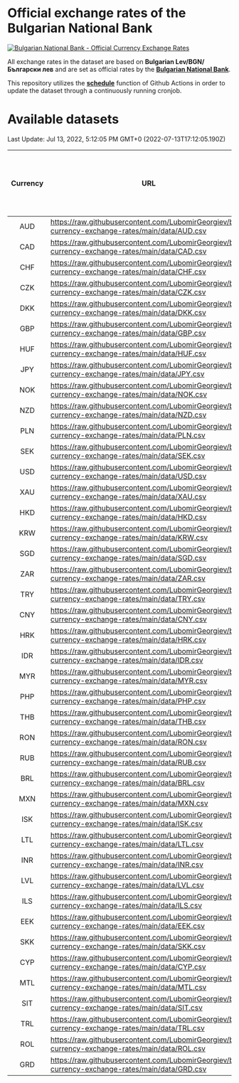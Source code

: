 # Official exchange rates of the Bulgarian National Bank

[![Bulgarian National Bank - Official Currency Exchange Rates](https://github.com/LubomirGeorgiev/bnb-currency-exchange-rates/actions/workflows/update-rates.yml/badge.svg?branch=main)](https://github.com/LubomirGeorgiev/bnb-currency-exchange-rates/actions/workflows/update-rates.yml)

All exchange rates in the dataset are based on **Bulgarian Lev/BGN/Български лев** and are set as official rates by the [**Bulgarian National Bank**](https://www.bnb.bg/Statistics/StExternalSector/StExchangeRates/StERForeignCurrencies/index.htm?toLang=_EN).

This repository utilizes the [**schedule**](https://docs.github.com/en/actions/reference/events-that-trigger-workflows) function of Github Actions in order to update the dataset through a continuously running cronjob.

# Available datasets

<!-- START LINKS (DO NOT EVER FU*ING DELETE THIS COMMENT FOR THE LOVE OF YOUR LIFE!!! IF YOU ARE CURIOS HOW IT WORKS, YOU CAN HAVE A LOOK AT ./src/updateReadme.ts) -->

Last Update: Jul 13, 2022, 5:12:05 PM GMT+0 (2022-07-13T17:12:05.190Z)

| Currency | URL                                                                                             | Number of records | Number of missing days that were filled in |
| :------: | ----------------------------------------------------------------------------------------------- | :---------------: | :----------------------------------------: |
|   AUD    | https://raw.githubusercontent.com/LubomirGeorgiev/bnb-currency-exchange-rates/main/data/AUD.csv |       8188        |                    2526                    |
|   CAD    | https://raw.githubusercontent.com/LubomirGeorgiev/bnb-currency-exchange-rates/main/data/CAD.csv |       8188        |                    2526                    |
|   CHF    | https://raw.githubusercontent.com/LubomirGeorgiev/bnb-currency-exchange-rates/main/data/CHF.csv |       8188        |                    2526                    |
|   CZK    | https://raw.githubusercontent.com/LubomirGeorgiev/bnb-currency-exchange-rates/main/data/CZK.csv |       8188        |                    2526                    |
|   DKK    | https://raw.githubusercontent.com/LubomirGeorgiev/bnb-currency-exchange-rates/main/data/DKK.csv |       8188        |                    2526                    |
|   GBP    | https://raw.githubusercontent.com/LubomirGeorgiev/bnb-currency-exchange-rates/main/data/GBP.csv |       8188        |                    2526                    |
|   HUF    | https://raw.githubusercontent.com/LubomirGeorgiev/bnb-currency-exchange-rates/main/data/HUF.csv |       8188        |                    2526                    |
|   JPY    | https://raw.githubusercontent.com/LubomirGeorgiev/bnb-currency-exchange-rates/main/data/JPY.csv |       8188        |                    2526                    |
|   NOK    | https://raw.githubusercontent.com/LubomirGeorgiev/bnb-currency-exchange-rates/main/data/NOK.csv |       8188        |                    2526                    |
|   NZD    | https://raw.githubusercontent.com/LubomirGeorgiev/bnb-currency-exchange-rates/main/data/NZD.csv |       8188        |                    2526                    |
|   PLN    | https://raw.githubusercontent.com/LubomirGeorgiev/bnb-currency-exchange-rates/main/data/PLN.csv |       8188        |                    2526                    |
|   SEK    | https://raw.githubusercontent.com/LubomirGeorgiev/bnb-currency-exchange-rates/main/data/SEK.csv |       8188        |                    2526                    |
|   USD    | https://raw.githubusercontent.com/LubomirGeorgiev/bnb-currency-exchange-rates/main/data/USD.csv |       8188        |                    2526                    |
|   XAU    | https://raw.githubusercontent.com/LubomirGeorgiev/bnb-currency-exchange-rates/main/data/XAU.csv |       8188        |                    2528                    |
|   HKD    | https://raw.githubusercontent.com/LubomirGeorgiev/bnb-currency-exchange-rates/main/data/HKD.csv |       7886        |                    2435                    |
|   KRW    | https://raw.githubusercontent.com/LubomirGeorgiev/bnb-currency-exchange-rates/main/data/KRW.csv |       7886        |                    2435                    |
|   SGD    | https://raw.githubusercontent.com/LubomirGeorgiev/bnb-currency-exchange-rates/main/data/SGD.csv |       7886        |                    2435                    |
|   ZAR    | https://raw.githubusercontent.com/LubomirGeorgiev/bnb-currency-exchange-rates/main/data/ZAR.csv |       7886        |                    2435                    |
|   TRY    | https://raw.githubusercontent.com/LubomirGeorgiev/bnb-currency-exchange-rates/main/data/TRY.csv |       6368        |                    1965                    |
|   CNY    | https://raw.githubusercontent.com/LubomirGeorgiev/bnb-currency-exchange-rates/main/data/CNY.csv |       6248        |                    1929                    |
|   HRK    | https://raw.githubusercontent.com/LubomirGeorgiev/bnb-currency-exchange-rates/main/data/HRK.csv |       6248        |                    1929                    |
|   IDR    | https://raw.githubusercontent.com/LubomirGeorgiev/bnb-currency-exchange-rates/main/data/IDR.csv |       6248        |                    1929                    |
|   MYR    | https://raw.githubusercontent.com/LubomirGeorgiev/bnb-currency-exchange-rates/main/data/MYR.csv |       6248        |                    1929                    |
|   PHP    | https://raw.githubusercontent.com/LubomirGeorgiev/bnb-currency-exchange-rates/main/data/PHP.csv |       6248        |                    1929                    |
|   THB    | https://raw.githubusercontent.com/LubomirGeorgiev/bnb-currency-exchange-rates/main/data/THB.csv |       6248        |                    1929                    |
|   RON    | https://raw.githubusercontent.com/LubomirGeorgiev/bnb-currency-exchange-rates/main/data/RON.csv |       6191        |                    1913                    |
|   RUB    | https://raw.githubusercontent.com/LubomirGeorgiev/bnb-currency-exchange-rates/main/data/RUB.csv |       6114        |                    1885                    |
|   BRL    | https://raw.githubusercontent.com/LubomirGeorgiev/bnb-currency-exchange-rates/main/data/BRL.csv |       5276        |                    1630                    |
|   MXN    | https://raw.githubusercontent.com/LubomirGeorgiev/bnb-currency-exchange-rates/main/data/MXN.csv |       5276        |                    1630                    |
|   ISK    | https://raw.githubusercontent.com/LubomirGeorgiev/bnb-currency-exchange-rates/main/data/ISK.csv |       5197        |                    1613                    |
|   LTL    | https://raw.githubusercontent.com/LubomirGeorgiev/bnb-currency-exchange-rates/main/data/LTL.csv |       5144        |                    1573                    |
|   INR    | https://raw.githubusercontent.com/LubomirGeorgiev/bnb-currency-exchange-rates/main/data/INR.csv |       4909        |                    1516                    |
|   LVL    | https://raw.githubusercontent.com/LubomirGeorgiev/bnb-currency-exchange-rates/main/data/LVL.csv |       4781        |                    1461                    |
|   ILS    | https://raw.githubusercontent.com/LubomirGeorgiev/bnb-currency-exchange-rates/main/data/ILS.csv |       4183        |                    1295                    |
|   EEK    | https://raw.githubusercontent.com/LubomirGeorgiev/bnb-currency-exchange-rates/main/data/EEK.csv |       4002        |                    1228                    |
|   SKK    | https://raw.githubusercontent.com/LubomirGeorgiev/bnb-currency-exchange-rates/main/data/SKK.csv |       2972        |                    914                     |
|   CYP    | https://raw.githubusercontent.com/LubomirGeorgiev/bnb-currency-exchange-rates/main/data/CYP.csv |       2908        |                    892                     |
|   MTL    | https://raw.githubusercontent.com/LubomirGeorgiev/bnb-currency-exchange-rates/main/data/MTL.csv |       2606        |                    801                     |
|   SIT    | https://raw.githubusercontent.com/LubomirGeorgiev/bnb-currency-exchange-rates/main/data/SIT.csv |       2544        |                    780                     |
|   TRL    | https://raw.githubusercontent.com/LubomirGeorgiev/bnb-currency-exchange-rates/main/data/TRL.csv |       1818        |                    559                     |
|   ROL    | https://raw.githubusercontent.com/LubomirGeorgiev/bnb-currency-exchange-rates/main/data/ROL.csv |       1695        |                    522                     |
|   GRD    | https://raw.githubusercontent.com/LubomirGeorgiev/bnb-currency-exchange-rates/main/data/GRD.csv |        359        |                    107                     |

<!-- END LINKS (DO NOT EVER FU*ING DELETE THIS COMMENT FOR THE LOVE OF YOUR LIFE!!! IF YOU ARE CURIOS HOW IT WORKS, YOU CAN HAVE A LOOK AT ./src/updateReadme.ts) -->
